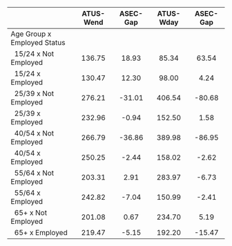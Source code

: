 
|                      |    ATUS-Wend |     ASEC-Gap |    ATUS-Wday |     ASEC-Gap |
| -------------------- | :----------: | :----------: | :----------: | :----------: |
| Age Group x Employed Status |              |              |              |              |
| &nbsp;&nbsp;15/24 x Not Employed |       136.75 |        18.93 |        85.34 |        63.54 |
| &nbsp;&nbsp;15/24 x Employed |       130.47 |        12.30 |        98.00 |         4.24 |
| &nbsp;&nbsp;25/39 x Not Employed |       276.21 |       -31.01 |       406.54 |       -80.68 |
| &nbsp;&nbsp;25/39 x Employed |       232.96 |        -0.94 |       152.50 |         1.58 |
| &nbsp;&nbsp;40/54 x Not Employed |       266.79 |       -36.86 |       389.98 |       -86.95 |
| &nbsp;&nbsp;40/54 x Employed |       250.25 |        -2.44 |       158.02 |        -2.62 |
| &nbsp;&nbsp;55/64 x Not Employed |       203.31 |         2.91 |       283.97 |        -6.73 |
| &nbsp;&nbsp;55/64 x Employed |       242.82 |        -7.04 |       150.99 |        -2.41 |
| &nbsp;&nbsp;65+ x Not Employed |       201.08 |         0.67 |       234.70 |         5.19 |
| &nbsp;&nbsp;65+ x Employed |       219.47 |        -5.15 |       192.20 |       -15.47 |

